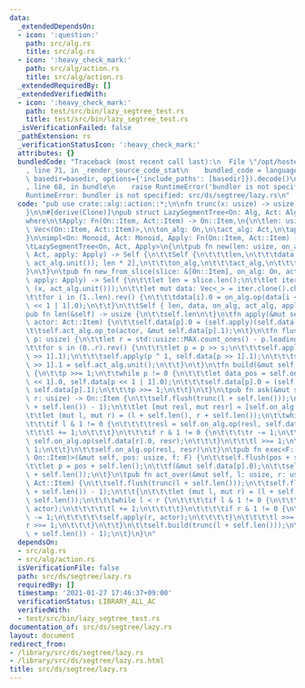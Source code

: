 ```yaml
---
data:
  _extendedDependsOn:
  - icon: ':question:'
    path: src/alg.rs
    title: src/alg.rs
  - icon: ':heavy_check_mark:'
    path: src/alg/action.rs
    title: src/alg/action.rs
  _extendedRequiredBy: []
  _extendedVerifiedWith:
  - icon: ':heavy_check_mark:'
    path: test/src/bin/lazy_segtree_test.rs
    title: test/src/bin/lazy_segtree_test.rs
  _isVerificationFailed: false
  _pathExtension: rs
  _verificationStatusIcon: ':heavy_check_mark:'
  attributes: {}
  bundledCode: "Traceback (most recent call last):\n  File \"/opt/hostedtoolcache/Python/3.9.1/x64/lib/python3.9/site-packages/onlinejudge_verify/documentation/build.py\"\
    , line 71, in _render_source_code_stat\n    bundled_code = language.bundle(stat.path,\
    \ basedir=basedir, options={'include_paths': [basedir]}).decode()\n  File \"/opt/hostedtoolcache/Python/3.9.1/x64/lib/python3.9/site-packages/onlinejudge_verify/languages/user_defined.py\"\
    , line 68, in bundle\n    raise RuntimeError('bundler is not specified: {}'.format(path.as_posix()))\n\
    RuntimeError: bundler is not specified: src/ds/segtree/lazy.rs\n"
  code: "pub use crate::alg::action::*;\n\nfn trunc(x: usize) -> usize {\n\tx >> x.trailing_zeros()\n\
    }\n\n#[derive(Clone)]\npub struct LazySegmentTree<On: Alg, Act: Alg, Apply>\n\
    where\n\tApply: Fn(On::Item, Act::Item) -> On::Item,\n{\n\tlen: usize,\n\tdata:\
    \ Vec<(On::Item, Act::Item)>,\n\ton_alg: On,\n\tact_alg: Act,\n\tapply: Apply,\n\
    }\n\nimpl<On: Monoid, Act: Monoid, Apply: Fn(On::Item, Act::Item) -> On::Item>\n\
    \tLazySegmentTree<On, Act, Apply>\n{\n\tpub fn new(len: usize, on_alg: On, act_alg:\
    \ Act, apply: Apply) -> Self {\n\t\tSelf {\n\t\t\tlen,\n\t\t\tdata: vec![(on_alg.unit(),\
    \ act_alg.unit()); len * 2],\n\t\t\ton_alg,\n\t\t\tact_alg,\n\t\t\tapply,\n\t\t\
    }\n\t}\n\tpub fn new_from_slice(slice: &[On::Item], on_alg: On, act_alg: Act,\
    \ apply: Apply) -> Self {\n\t\tlet len = slice.len();\n\t\tlet iter = slice.iter().map(|&x|\
    \ (x, act_alg.unit()));\n\t\tlet mut data: Vec<_> = iter.clone().chain(iter).collect();\n\
    \t\tfor i in (1..len).rev() {\n\t\t\tdata[i].0 = on_alg.op(data[i << 1].0, data[i\
    \ << 1 | 1].0);\n\t\t}\n\t\tSelf { len, data, on_alg, act_alg, apply }\n\t}\n\t\
    pub fn len(&self) -> usize {\n\t\tself.len\n\t}\n\tfn apply(&mut self, p: usize,\
    \ actor: Act::Item) {\n\t\tself.data[p].0 = (self.apply)(self.data[p].0, actor);\n\
    \t\tself.act_alg.op_to(actor, &mut self.data[p].1);\n\t}\n\tfn flush(&mut self,\
    \ p: usize) {\n\t\tlet r = std::usize::MAX.count_ones() - p.leading_zeros();\n\
    \t\tfor s in (0..r).rev() {\n\t\t\tlet p = p >> s;\n\t\t\tself.apply(p, self.data[p\
    \ >> 1].1);\n\t\t\tself.apply(p ^ 1, self.data[p >> 1].1);\n\t\t\tself.data[p\
    \ >> 1].1 = self.act_alg.unit();\n\t\t}\n\t}\n\tfn build(&mut self, mut p: usize)\
    \ {\n\t\tp >>= 1;\n\t\twhile p != 0 {\n\t\t\tlet data_pos = self.on_alg.op(self.data[p\
    \ << 1].0, self.data[p << 1 | 1].0);\n\t\t\tself.data[p].0 = (self.apply)(data_pos,\
    \ self.data[p].1);\n\t\t\tp >>= 1;\n\t\t}\n\t}\n\tpub fn ask(&mut self, l: usize,\
    \ r: usize) -> On::Item {\n\t\tself.flush(trunc(l + self.len()));\n\t\tself.flush(trunc(r\
    \ + self.len()) - 1);\n\t\tlet [mut resl, mut resr] = [self.on_alg.unit(); 2];\n\
    \t\tlet (mut l, mut r) = (l + self.len(), r + self.len());\n\t\twhile l < r {\n\
    \t\t\tif l & 1 != 0 {\n\t\t\t\tresl = self.on_alg.op(resl, self.data[l].0);\n\t\
    \t\t\tl += 1;\n\t\t\t}\n\t\t\tif r & 1 != 0 {\n\t\t\t\tr -= 1;\n\t\t\t\tresr =\
    \ self.on_alg.op(self.data[r].0, resr);\n\t\t\t}\n\t\t\tl >>= 1;\n\t\t\tr >>=\
    \ 1;\n\t\t}\n\t\tself.on_alg.op(resl, resr)\n\t}\n\tpub fn exec<F: FnOnce(&mut\
    \ On::Item)>(&mut self, pos: usize, f: F) {\n\t\tself.flush(pos + self.len());\n\
    \t\tlet p = pos + self.len();\n\t\tf(&mut self.data[p].0);\n\t\tself.build(pos\
    \ + self.len());\n\t}\n\tpub fn act_over(&mut self, l: usize, r: usize, actor:\
    \ Act::Item) {\n\t\tself.flush(trunc(l + self.len()));\n\t\tself.flush(trunc(r\
    \ + self.len()) - 1);\n\t\t{\n\t\t\tlet (mut l, mut r) = (l + self.len(), r +\
    \ self.len());\n\t\t\twhile l < r {\n\t\t\t\tif l & 1 != 0 {\n\t\t\t\t\tself.apply(l,\
    \ actor);\n\t\t\t\t\tl += 1;\n\t\t\t\t}\n\t\t\t\tif r & 1 != 0 {\n\t\t\t\t\tr\
    \ -= 1;\n\t\t\t\t\tself.apply(r, actor);\n\t\t\t\t}\n\t\t\t\tl >>= 1;\n\t\t\t\t\
    r >>= 1;\n\t\t\t}\n\t\t}\n\t\tself.build(trunc(l + self.len()));\n\t\tself.build(trunc(r\
    \ + self.len()) - 1);\n\t}\n}\n"
  dependsOn:
  - src/alg.rs
  - src/alg/action.rs
  isVerificationFile: false
  path: src/ds/segtree/lazy.rs
  requiredBy: []
  timestamp: '2021-01-27 17:46:37+09:00'
  verificationStatus: LIBRARY_ALL_AC
  verifiedWith:
  - test/src/bin/lazy_segtree_test.rs
documentation_of: src/ds/segtree/lazy.rs
layout: document
redirect_from:
- /library/src/ds/segtree/lazy.rs
- /library/src/ds/segtree/lazy.rs.html
title: src/ds/segtree/lazy.rs
---
```

